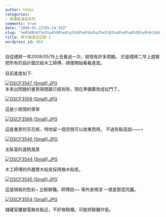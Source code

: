 ```yaml
---
author: kkdai
categories:
- 家裡裝潢全系列
comments: true
date: "2008-05-22T01:24:38Z"
slug: '%e6%88%bf%e5%ad%90%e8%a3%9d%e6%bd%a2%e5%85%a8%e8%a8%98%e9%8c%84-1'
title: 房子裝潢全記錄-1
wordpress_id: 864
---
```


自從禮拜一早2008/05/19上去看過一次，發現有許多問題。 於是禮拜二早上趕緊把所有的設計圖交給木工師傅，順便開始看看進度。

目前進度如下:

[![DSCF3547 (Small).JPG](http://farm4.static.flickr.com/3262/2511041501_2a2b7e77f2.jpg)](http://www.flickr.com/photos/27643002@N00/2511041501/)  
本來出問題的書房隔間牆已經拆除，現在準備要改成拉門了。


<!--more-->
 

[![DSCF3559 (Small).JPG](http://farm4.static.flickr.com/3133/2511871520_f15f203014.jpg)](http://www.flickr.com/photos/27643002@N00/2511871520/)

這是小房間的骨架

[![DSCF3569 (Small).JPG](http://farm3.static.flickr.com/2201/2511871064_3b76700c34.jpg)](http://www.flickr.com/photos/27643002@N00/2511871064/)

這是書房的天花板，特地留一個空間可以放東西用。 不過有點高說~~~~

[![DSCF3546 (Small).JPG](http://farm4.static.flickr.com/3061/2511040477_982bfa6b64.jpg)](http://www.flickr.com/photos/27643002@N00/2511040477/)

主臥室的遠眺風景

[![DSCF3544 (Small).JPG](http://farm3.static.flickr.com/2205/2511870450_d853e14430.jpg)](http://www.flickr.com/photos/27643002@N00/2511870450/)

木工師傅的外層實木貼皮採用柚木貼皮。

[![DSCF3545 (Small).JPG](http://farm4.static.flickr.com/3012/2511039689_fbb64fa9b4.jpg)](http://www.flickr.com/photos/27643002@N00/2511039689/)

這是隔板的色彩~ 比較鮮豔。師傅說~~ 等外皮噴漆 一樣是那麼亮麗。

[![DSCF3554 (Small).JPG](http://farm3.static.flickr.com/2031/2511038541_f80105058b.jpg)](http://www.flickr.com/photos/27643002@N00/2511038541/)

儲藏室離變電箱有點近，不好做鞋櫃。可能把鞋櫃作低。
